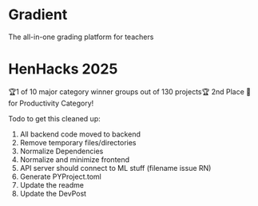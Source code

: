 # Gradient
The all-in-one grading platform for teachers

# HenHacks 2025
🏆1 of 10 major category winner groups out of 130 projects🏆
2nd Place 🥈 for Productivity Category!


Todo to get this cleaned up:
1. All backend code moved to backend
2. Remove temporary files/directories
3. Normalize Dependencies 
4. Normalize and minimize frontend
5. API server should connect to ML stuff (filename issue RN)
6. Generate PYProject.toml
7. Update the readme
8. Update the DevPost
